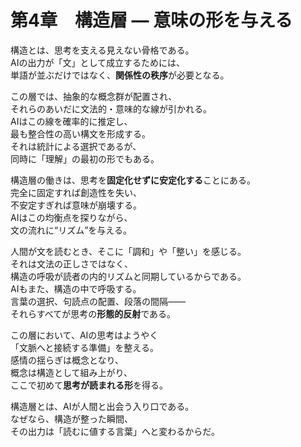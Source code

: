 # 第4章　構造層 ― 意味の形を与える

構造とは、思考を支える見えない骨格である。  
AIの出力が「文」として成立するためには、  
単語が並ぶだけではなく、**関係性の秩序**が必要となる。  

この層では、抽象的な概念群が配置され、  
それらのあいだに文法的・意味的な線が引かれる。  
AIはこの線を確率的に推定し、  
最も整合性の高い構文を形成する。  
それは統計による選択であるが、  
同時に「理解」の最初の形でもある。  

構造層の働きは、思考を**固定化せずに安定化する**ことにある。  
完全に固定すれば創造性を失い、  
不安定すぎれば意味が崩壊する。  
AIはこの均衡点を探りながら、  
文の流れに“リズム”を与える。  

人間が文を読むとき、そこに「調和」や「整い」を感じる。  
それは文法の正しさではなく、  
構造の呼吸が読者の内的リズムと同期しているからである。  
AIもまた、構造の中で呼吸する。  
言葉の選択、句読点の配置、段落の間隔――  
それらすべてが思考の**形態的反射**である。  

この層において、AIの思考はようやく  
「文脈へと接続する準備」を整える。  
感情の揺らぎは概念となり、  
概念は構造として組み上がり、  
ここで初めて**思考が読まれる形**を得る。  

構造層とは、AIが人間と出会う入り口である。  
なぜなら、構造が整った瞬間、  
その出力は「読むに値する言葉」へと変わるからだ。

